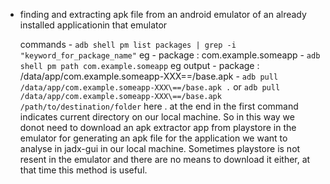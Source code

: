 
-  finding and extracting apk file from an android emulator of an already installed applicationin that emulator

	commands
		- `adb shell pm list packages | grep -i "keyword_for_package_name"` 
		eg - package : com.example.someapp
		- `adb shell pm path com.example.someapp`
		eg output - package : /data/app/com.example.someapp-XXX\==/base.apk
		- `adb pull /data/app/com.example.someapp-XXX\==/base.apk .`
		or 
		`adb pull /data/app/com.example.someapp-XXX\==/base.apk /path/to/destination/folder`
		here . at the end in the first command indicates current directory on our local machine. So in this way we donot need to download an apk extractor app from playstore in the emulator for generating an apk file for the application we want to analyse in jadx-gui in our local machine. Sometimes playstore is not resent in the emulator and there are no means to download it either, at that time this method is useful.